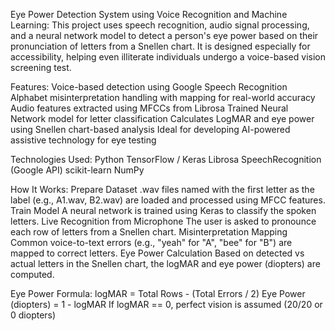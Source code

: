 Eye Power Detection System using Voice Recognition and Machine Learning:
This project uses speech recognition, audio signal processing, and a neural network model to detect a person's eye power based on their pronunciation of letters from a Snellen chart. It is designed especially for accessibility, helping even illiterate individuals undergo a voice-based vision screening test.

Features:
Voice-based detection using Google Speech Recognition
Alphabet misinterpretation handling with mapping for real-world accuracy
Audio features extracted using MFCCs from Librosa
Trained Neural Network model for letter classification
Calculates LogMAR and eye power using Snellen chart-based analysis
Ideal for developing AI-powered assistive technology for eye testing

Technologies Used:
Python
TensorFlow / Keras
Librosa
SpeechRecognition (Google API)
scikit-learn
NumPy

How It Works:
Prepare Dataset
.wav files named with the first letter as the label (e.g., A1.wav, B2.wav) are loaded and processed using MFCC features.
Train Model
A neural network is trained using Keras to classify the spoken letters.
Live Recognition from Microphone
The user is asked to pronounce each row of letters from a Snellen chart.
Misinterpretation Mapping
Common voice-to-text errors (e.g., "yeah" for "A", "bee" for "B") are mapped to correct letters.
Eye Power Calculation
Based on detected vs actual letters in the Snellen chart, the logMAR and eye power (diopters) are computed.

Eye Power Formula:
logMAR = Total Rows - (Total Errors / 2)
Eye Power (diopters) = 1 - logMAR
If logMAR == 0, perfect vision is assumed (20/20 or 0 diopters)

